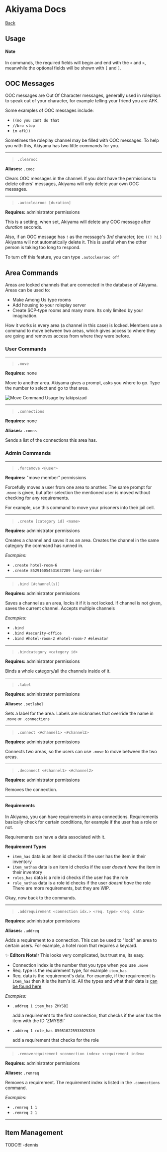 # Akiyama Docs

[Back](./INDEX.md)

Usage
-----

#### Note

In commands, the required fields will begin and end
with the `<` and `>`, meanwhile the optional fields
will be shown with `[` and `]`.


## OOC Messages

OOC messages are Out Of Character messages, generally
used in roleplays to speak out of your character,
for example telling your friend you are AFK.

Some examples of OOC messages include:
- `((no you cant do that`
- `//bro stop`
- `im afk))`

Sometimes the roleplay channel may be filled with
OOC messages. To help you with this, 
Akiyama has two little commands for you.

---

> <a name="cmd_clearooc"></a> `.clearooc`

**Aliases:** `.cooc`

Clears OOC messages in the channel. If you dont have
the permissions to delete others' messages, Akiyama
will only delete your own OOC messages.

---

> <a name="cmd_autoclearooc"></a> `.autoclearooc [duration]`

**Requires:** administrator permissions

This is a setting, when set, Akiyama will delete any OOC message
after *duration* seconds.

Also, if an OOC message has `!` as the message's *3rd* character,
 (ex: `((! hi` ) Akiyama will not automatically delete it.
This is useful when the other person is taking too long to respond.

To turn off this feature, you can type `.autoclearooc off`

## Area Commands

Areas are locked channels that are connected in the database of Akiyama.
Areas can be used to:
- Make Among Us type rooms
- Add housing to your roleplay server
- Create SCP-type rooms
and many more. Its only limited by your imagination.

How it works is every area (a channel in this case) is locked.
Members use a command to move between two areas, 
which gives access to where they are going and removes access from where they were before.

### User Commands

---

> <a name="cmd_move"></a> `.move`

**Requires:** none

Move to another area. Akiyama gives a prompt, asks you where to go.
Type the number to select and go to that area.

![Move Command Usage by takipsizad](https://ta.is-inside.me/nTEPxm27.gif)

---

> <a name="cmd_connections"></a> `.connections`

**Requires:** none

**Aliases:** `.conns`

Sends a list of the connections this area has.



### Admin Commands

---

> <a name="cmd_forcemove"></a> `.forcemove <@user>`

**Requires:** "move member" permissions

Forcefully moves a user from one area to another.
The same prompt for `.move` is given, but after selection
the mentioned user is moved without checking for any requirements.

For example, use this command to move your prisoners into their jail cell.

---

> <a name="cmd_create"></a> `.create [category id] <name>`

**Requires:** administrator permissions

Creates a channel and saves it as an area.
Creates the channel in the same category the command has runned in.

*Examples:*
- `.create hotel-room-6`
- `.create 852916054531637289 long-corridor`

---

> <a name="cmd_bind"></a> `.bind [#channel(s)]`

**Requires:** administrator permissions

Saves a channel as an area, locks it if it is not locked.
If channel is not given, saves the current channel.
Accepts multiple channels

*Examples:*
- `.bind`
- `.bind #security-office`
- `.bind #hotel-room-2 #hotel-room-7 #elevator`

---

> <a name="cmd_bindcategory"></a> `.bindcategory <category id>`

**Requires:** administrator permissions

Binds a whole category/all the channels inside of it.

---

> <a name="cmd_label"></a> `.label`

**Requires:** administrator permissions

**Aliases:** `.setlabel`

Sets a label for the area.
Labels are nicknames that override the name in `.move` or `.connections`

---

> `.connect <#channel1> <#channel2>`

**Requires:** administrator permissions

Connects two areas, so the users can use `.move` to move between the two areas.

---

> `.deconnect <#channel1> <#channel2>`

**Requires:** administrator permissions

Removes the connection.

---

#### <a name="Requirements"></a> Requirements

In Akiyama, you can have requirements in area connections.
Requirements basically check for certain conditions, 
for example if the user has a role or not.

Requirements can have a data associated with it.

<a name="reqtypes"></a> **Requirement Types**
- `item_has`
    data is an item id
    checks if the user has the item in their inventory
- `item_nothas`
    data is an item id
    checks if the user *doesnt have* the item in their inventory
- `roles_has`
    data is a role id
    checks if the user has the role
- `role_nothas`
    data is a role id
    checks if the user *doesnt have* the role
There are more requirements, but they are WIP.

Okay, now back to the commands.

---

> `.addrequirement <connection idx.> <req. type> <req. data>`

**Requires:** administrator permissions

**Aliases:** `.addreq`

Adds a requirement to a connection. This can be used to "lock" an area to certain users.
For example, a hotel room that requires a keycard.

✨ **Editors Note!:** This looks very complicated, but trust me, its easy.
- Connection index is the number that you type when you use `.move`
- Req. type is the requirement type, for example `item_has`
- Req. data is the requirement's data.
  For example, if the requirement is `item_has` then it is the item's id.
  All the types and what their data is [can be found here](#reqtypes)

*Examples:*
- `.addreq 1 item_has ZMYSBI`

   add a requirement to the first connection,
   that checks if the user has the item with the ID 'ZMYSBI'

- `.addreq 1 role_has 850810225933025320`

   add a requirement that checks for the role


---

> `.removerequirement <connection index> <requirement index>`

**Requires:** administrator permissions

**Aliases:** `.remreq`

Removes a requirement. The requirement index is listed in the `.connections` command.

*Examples:*
- `.remreq 1 1`
- `.remreq 2 1`

---

## Item Management


TODO!!! -dennis

